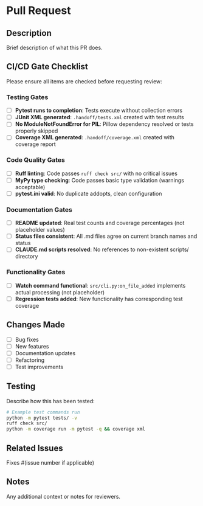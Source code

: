 # Pull Request

## Description

Brief description of what this PR does.

## CI/CD Gate Checklist

Please ensure all items are checked before requesting review:

### Testing Gates
- [ ] **Pytest runs to completion**: Tests execute without collection errors
- [ ] **JUnit XML generated**: `.handoff/tests.xml` created with test results
- [ ] **No ModuleNotFoundError for PIL**: Pillow dependency resolved or tests properly skipped
- [ ] **Coverage XML generated**: `.handoff/coverage.xml` created with coverage report

### Code Quality Gates
- [ ] **Ruff linting**: Code passes `ruff check src/` with no critical issues
- [ ] **MyPy type checking**: Code passes basic type validation (warnings acceptable)
- [ ] **pytest.ini valid**: No duplicate addopts, clean configuration

### Documentation Gates  
- [ ] **README updated**: Real test counts and coverage percentages (not placeholder values)
- [ ] **Status files consistent**: All .md files agree on current branch names and status
- [ ] **CLAUDE.md scripts resolved**: No references to non-existent scripts/ directory

### Functionality Gates
- [ ] **Watch command functional**: `src/cli.py:on_file_added` implements actual processing (not placeholder)
- [ ] **Regression tests added**: New functionality has corresponding test coverage

## Changes Made

- [ ] Bug fixes
- [ ] New features  
- [ ] Documentation updates
- [ ] Refactoring
- [ ] Test improvements

## Testing

Describe how this has been tested:

```bash
# Example test commands run
python -m pytest tests/ -v
ruff check src/
python -m coverage run -m pytest -q && coverage xml
```

## Related Issues

Fixes #(issue number if applicable)

## Notes

Any additional context or notes for reviewers.